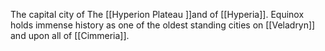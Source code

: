 The capital city of The [[Hyperion Plateau ]]and of [[Hyperia]]. Equinox holds immense history as one of the oldest standing cities on [[Veladryn]] and upon all of [[Cimmeria]].